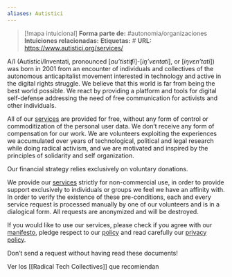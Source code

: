 ```yaml
---
aliases: Autistici
--- 
```

> [!mapa intuicional]
> **Forma parte de:** #autonomia/organizaciones 
> **Intuiciones relacionadas:** 
> **Etiquetas:** #
> **URL:** https://www.autistici.org/services/

A/I (Autistici/Inventati, pronounced [_au’tistiʧi_]-[_iŋ’vɛntati_], or [_iŋvɛn’tati_]) was born in 2001 from an encounter of individuals and collectives of the autonomous anticapitalist movement interested in technology and active in the digital rights struggle. We believe that this world is far from being the best world possible. We react by providing a platform and tools for digital self-defense addressing the need of free communication for activists and other individuals.

All of our [services](https://www.autistici.org/services) are provided for free, without any form of control or commoditization of the personal user data. We don’t receive any form of compensation for our work. We are volunteers exploiting the experiences we accumulated over years of technological, political and legal research while doing radical activism, and we are motivated and inspired by the principles of solidarity and self organization.

Our financial strategy relies exclusively on voluntary donations.

We provide our [services](https://www.autistici.org/services) strictly for non-commercial use, in order to provide support exclusively to individuals or groups we feel we have an affinity with. In order to verify the existence of these pre-conditions, each and every service request is processed manually by one of our volunteers and is in a dialogical form. All requests are anonymized and will be destroyed.

If you would like to use our services, please check if you agree with our [manifesto](https://www.autistici.org/who/manifesto), pledge respect to our [policy](https://www.autistici.org/who/policy) and read carefully our [privacy policy](https://www.autistici.org/who/privacy-policy).

Don’t send a request without having read these documents!

Ver los [[Radical Tech Collectives]] que recomiendan